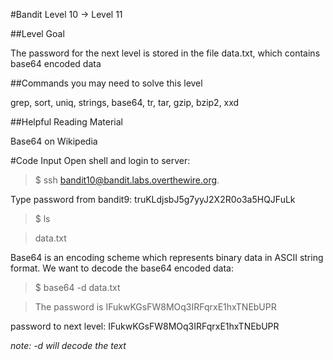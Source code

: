 #Bandit Level 10 → Level 11

##Level Goal

The password for the next level is stored in the file data.txt, which contains base64 encoded data

##Commands you may need to solve this level

grep, sort, uniq, strings, base64, tr, tar, gzip, bzip2, xxd

##Helpful Reading Material

Base64 on Wikipedia

#Code Input
Open shell and login to server:
>$ ssh bandit10@bandit.labs.overthewire.org.

Type password from bandit9: truKLdjsbJ5g7yyJ2X2R0o3a5HQJFuLk

>$ ls

> data.txt

Base64 is an encoding scheme which represents binary data in ASCII string format. We want to decode the base64 encoded data:
>$ base64 -d data.txt 

>The password is IFukwKGsFW8MOq3IRFqrxE1hxTNEbUPR

password to next level: IFukwKGsFW8MOq3IRFqrxE1hxTNEbUPR

*note: -d will decode the text*
